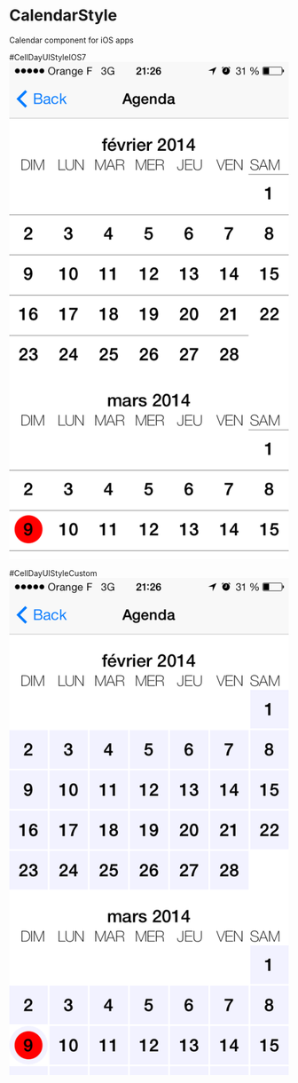 CalendarStyle
==================

Calendar component for iOS apps

#CellDayUIStyleIOS7
![Image](./Screenshots/CellDayUIStyleIOS7.PNG)

#CellDayUIStyleCustom
![Image](./Screenshots/CellDayUIStyleCustom.PNG)

